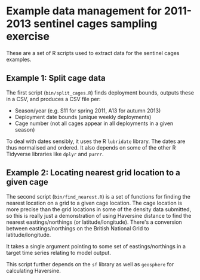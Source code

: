 # Example data management for 2011-2013 sentinel cages sampling exercise

These are a set of R scripts used to extract data for the sentinel cages examples.

## Example 1: Split cage data 

The first script (`bin/split_cages.R`) finds deployment bounds, outputs these in a CSV, and produces a CSV file per:

  - Season/year (e.g. S11 for spring 2011, A13 for autumn 2013)
  - Deployment date bounds (unique weekly deployments)
  - Cage number (not all cages appear in all deployments in a given season)
  
To deal with dates sensibly, it uses the R `lubridate` library. The dates are thus normalised and ordered. It also depends on some of the other R Tidyverse libraries like `dplyr` and `purrr`.

## Example 2: Locating nearest grid location to a given cage
  
The second script (`bin/find_nearest.R`) is a set of functions for finding the nearest location on a grid to a given cage location. The cage location is more precise than the grid locations in some of the density data submitted, so this is really just a demonstration of using Haversine distance to find the nearest eastings/northings (or latitude/longitude). There's a conversion between eastings/northings on the British National Grid to latitude/longitude.

It takes a single argument pointing to some set of eastings/northings in a target time series relating to model output.

This script further depends on the `sf` library as well as `geosphere` for calculating Haversine.
